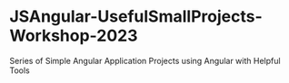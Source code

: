 # JSAngular-UsefulSmallProjects-Workshop-2023
Series of Simple Angular Application Projects using Angular with Helpful Tools
